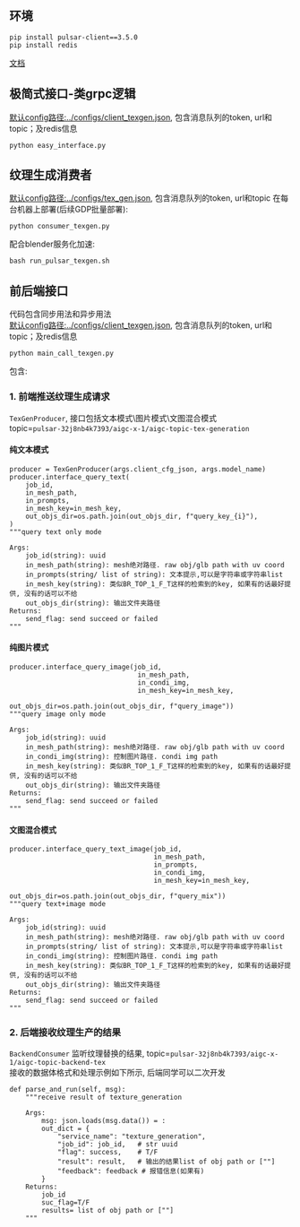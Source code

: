 ## 环境
```
pip install pulsar-client==3.5.0
pip install redis
```

[文档](https://doc.weixin.qq.com/doc/w3_AXgAuAbKAKIkhEMjFOWQjOhSvfF6E?scode=AJEAIQdfAAo6pqmzQfAXgAuAbKAKI)

## 极简式接口-类grpc逻辑
[默认config路径:../configs/client_texgen.json](../configs/client_texgen.json), 包含消息队列的token, url和topic；及redis信息

```
python easy_interface.py
```


## 纹理生成消费者
[默认config路径:../configs/tex_gen.json](../configs/tex_gen.json), 包含消息队列的token, url和topic
在每台机器上部署(后续GDP批量部署):
```
python consumer_texgen.py
```

配合blender服务化加速:
```
bash run_pulsar_texgen.sh
```


## 前后端接口
代码包含同步用法和异步用法  
[默认config路径:../configs/client_texgen.json](../configs/client_texgen.json), 包含消息队列的token, url和topic；及redis信息

```
python main_call_texgen.py
```
包含:  

### 1. 前端推送纹理生成请求
`TexGenProducer`, 接口包括文本模式\图片模式\文图混合模式  
topic=`pulsar-32j8nb4k7393/aigc-x-1/aigc-topic-tex-generation`
#### 纯文本模式
```
producer = TexGenProducer(args.client_cfg_json, args.model_name)
producer.interface_query_text(
    job_id,
    in_mesh_path,
    in_prompts,
    in_mesh_key=in_mesh_key,
    out_objs_dir=os.path.join(out_objs_dir, f"query_key_{i}"),
)
"""query text only mode

Args:
    job_id(string): uuid
    in_mesh_path(string): mesh绝对路径. raw obj/glb path with uv coord
    in_prompts(string/ list of string): 文本提示,可以是字符串或字符串list
    in_mesh_key(string): 类似BR_TOP_1_F_T这样的检索到的key, 如果有的话最好提供, 没有的话可以不给
    out_objs_dir(string): 输出文件夹路径
Returns:
    send_flag: send succeed or failed
"""
```
#### 纯图片模式
```
producer.interface_query_image(job_id,
                                in_mesh_path,
                                in_condi_img,
                                in_mesh_key=in_mesh_key,
                                out_objs_dir=os.path.join(out_objs_dir, f"query_image"))
"""query image only mode

Args:
    job_id(string): uuid
    in_mesh_path(string): mesh绝对路径. raw obj/glb path with uv coord
    in_condi_img(string): 控制图片路径. condi img path
    in_mesh_key(string): 类似BR_TOP_1_F_T这样的检索到的key, 如果有的话最好提供, 没有的话可以不给
    out_objs_dir(string): 输出文件夹路径
Returns:
    send_flag: send succeed or failed
"""
```

#### 文图混合模式
```
producer.interface_query_text_image(job_id,
                                    in_mesh_path,
                                    in_prompts,
                                    in_condi_img,
                                    in_mesh_key=in_mesh_key,
                                    out_objs_dir=os.path.join(out_objs_dir, f"query_mix"))
"""query text+image mode

Args:
    job_id(string): uuid
    in_mesh_path(string): mesh绝对路径. raw obj/glb path with uv coord
    in_prompts(string/ list of string): 文本提示,可以是字符串或字符串list
    in_condi_img(string): 控制图片路径. condi img path
    in_mesh_key(string): 类似BR_TOP_1_F_T这样的检索到的key, 如果有的话最好提供, 没有的话可以不给
    out_objs_dir(string): 输出文件夹路径
Returns:
    send_flag: send succeed or failed
"""
```

### 2. 后端接收纹理生产的结果
`BackendConsumer`  监听纹理替换的结果, topic=`pulsar-32j8nb4k7393/aigc-x-1/aigc-topic-backend-tex`  
接收的数据体格式和处理示例如下所示, 后端同学可以二次开发
```
def parse_and_run(self, msg):
    """receive result of texture_generation

    Args:
        msg: json.loads(msg.data()) = :
        out_dict = {
            "service_name": "texture_generation",
            "job_id": job_id,   # str uuid
            "flag": success,    # T/F
            "result": result,   # 输出的结果list of obj path or [""]
            "feedback": feedback # 报错信息(如果有)
        }
    Returns:
        job_id
        suc_flag=T/F
        results= list of obj path or [""]
    """
```